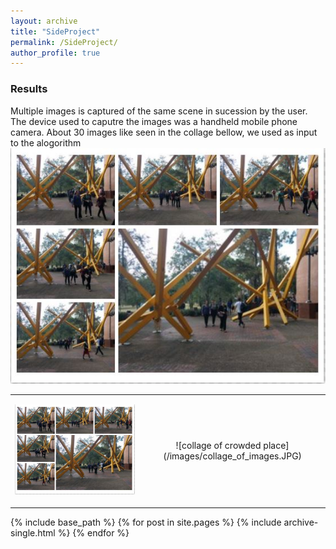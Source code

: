 ```yaml
---
layout: archive
title: "SideProject"
permalink: /SideProject/
author_profile: true
---
```

### Results
Multiple images is captured of the same scene in sucession by the user. The device used to caputre the images was a handheld mobile phone camera. About 30 images like seen in the collage bellow, we used as input to the alogorithm
![collage of crowded place](/images/collage_of_images.JPG)
<table style="border: none; border-collapse: collapse;" border="0" cellspacing="0" cellpadding="0" width="100%" align="center">
 <tr>
   <td>
    <p align="center">
    <img width=100% src="/images/collage_of_images.JPG" alt="Formation attacked by cannonballs"/>
    </p>
    </td>
     <td>
    <p align="center">
![collage of crowded place](/images/collage_of_images.JPG)
    </p>
    </td>
  </tr>
</table>
{% include base_path %}
{% for post in site.pages %}
{% include archive-single.html %}
{% endfor %}
